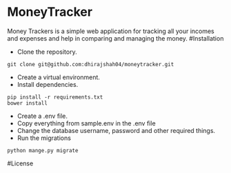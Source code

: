 # MoneyTracker
Money Trackers is a simple web application for tracking all your incomes and expenses
and help in comparing and managing the money.
#Installation
* Clone the repository.
```
git clone git@github.com:dhirajshah04/moneytracker.git
```
* Create a virtual environment.
* Install dependencies.
```
pip install -r requirements.txt
bower install
```
* Create a .env file.
* Copy everything from sample.env in the .env file
* Change the database username, password and other required things.
* Run the migrations
```
python mange.py migrate
```
#License
